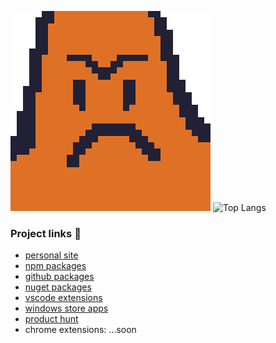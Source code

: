 
<img 
     width="320" 
     height="320" 
     alt="angry patrick"
     src="https://github.com/afractal/afractal/blob/master/patrick%20angry.png"
 /> ![Top Langs](https://github-readme-stats-seven-gilt.vercel.app//api/top-langs/?username=afractal&layout=compact)



### Project links 🔭

- [personal site](http://afractal.me)
- [npm packages](https://www.npmjs.com/~afractal)
- [github packages](https://github.com/afractal?tab=packages)
- [nuget packages](https://www.nuget.org/profiles/HermesGjini)
- [vscode extensions](https://marketplace.visualstudio.com/publishers/afractal)
- [windows store apps](https://www.microsoft.com/en-us/p/metronome-by-afractal/9njxb114t1dm?activetab=pivot:overviewtab)
- [product hunt](https://www.producthunt.com/@hermesgjini/made)
- chrome extensions: ...soon
 
